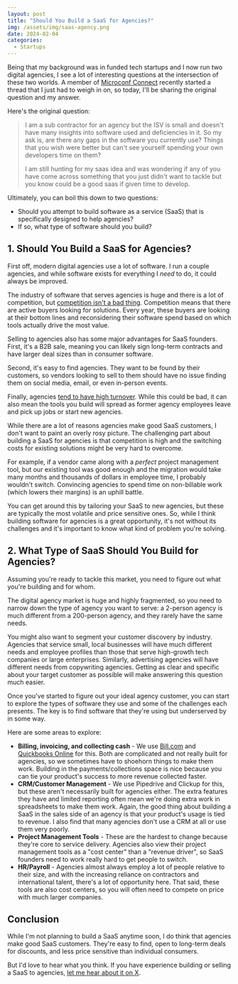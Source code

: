 ```yaml
---
layout: post
title: "Should You Build a SaaS for Agencies?"
img: /assets/img/saas-agency.png
date: 2024-02-04
categories:
  - Startups
---
```

 
Being that my background was in funded tech startups and I now run two digital agencies, I see a lot of interesting questions at the intersection of these two worlds. A member of [Microconf Connect](https://connect.microconf.com/) recently started a thread that I just had to weigh in on, so today, I'll be sharing the original question and my answer.

Here's the original question:

> I am a sub contractor for an agency but the ISV is small and doesn't have many insights into software used and deficiencies in it.  So my ask is, are there any gaps in the software you currently use? Things that you wish were better but can't see yourself spending your own developers time on them?
>
> I am still hunting for my saas idea and was wondering if any of you have come across something that you just didn't want to tackle but you know could be a good saas if given time to develop.

Ultimately, you can boil this down to two questions:

- Should you attempt to build software as a service (SaaS) that is specifically designed to help agencies?
- If so, what type of software should you build?

## 1. Should You Build a SaaS for Agencies?

First off, modern digital agencies use a lot of software. I run a couple agencies, and while software exists for everything I *need* to do, it could always be improved.

The industry of software that serves agencies is huge and there is a lot of competition, but [competition isn't a bad thing](https://medium.com/illumination/never-say-the-market-is-over-saturated-90254a72629f). Competition means that there are active buyers looking for solutions. Every year, these buyers are looking at their bottom lines and reconsidering their software spend based on which tools actually drive the most value.

Selling to agencies also has some major advantages for SaaS founders. First, it's a B2B sale, meaning you can likely sign long-term contracts and have larger deal sizes than in consumer software.

Second, it's easy to find agencies. They want to be found by their customers, so vendors looking to sell to them should have no issue finding them on social media, email, or even in-person events.

Finally, agencies [tend to have high turnover](https://workwithopal.com/about/blog/prevent-marketing-agency-turnover-from-tripping-up-your-business/). While this could be bad, it can also mean the tools you build will spread as former agency employees leave and pick up jobs or start new agencies.

While there are a lot of reasons agencies make good SaaS customers, I don't want to paint an overly rosy picture. The challenging part about building a SaaS for agencies is that competition is high and the switching costs for existing solutions might be very hard to overcome.

For example, if a vendor came along with a *perfect* project management tool, but our existing tool was good enough and the migration would take many months and thousands of dollars in employee time, I probably wouldn't switch. Convincing agencies to spend time on non-billable work (which lowers their margins) is an uphill battle.

You can get around this by tailoring your SaaS to new agencies, but these are typically the most volatile and price sensitive ones. So, while I think building software for agencies is a great opportunity, it's not without its challenges and it's important to know what kind of problem you're solving.

## 2. What Type of SaaS Should You Build for Agencies?

Assuming you're ready to tackle this market, you need to figure out what you're building and for whom.

The digital agency market is huge and highly fragmented, so you need to narrow down the type of agency you want to serve: a 2-person agency is much different from a 200-person agency, and they rarely have the same needs.

You might also want to segment your customer discovery by industry. Agencies that service small, local businesses will have much different needs and employee profiles than those that serve high-growth tech companies or large enterprises. Similarly, advertising agencies will have different needs from copywriting agencies. Getting as clear and specific about your target customer as possible will make answering this question much easier.

Once you've started to figure out your ideal agency customer, you can start to explore the types of software they use and some of the challenges each presents. The key is to find software that they're using but underserved by in some way.

Here are some areas to explore:

- **Billing, invoicing, and collecting cash** - We use [Bill.com](http://bill.com/) and [Quickbooks Online](https://quickbooks.intuit.com/) for this. Both are complicated and not really built for agencies, so we sometimes have to shoehorn things to make them work. Building in the payments/collections space is nice because you can tie your product's success to more revenue collected faster.
- **CRM/Customer Management** - We use Pipedrive and Clickup for this, but these aren't necessarily built for agencies either. The extra features they have and limited reporting often mean we're doing extra work in spreadsheets to make them work. Again, the good thing about building a SaaS in the sales side of an agency is that your product's usage is tied to revenue. I also find that many agencies don't use a CRM at all or use them very poorly.
- **Project Management Tools** - These are the hardest to change because they're core to service delivery. Agencies also view their project management tools as a "cost center" than a "revenue driver", so SaaS founders need to work really hard to get people to switch.
- **HR/Payroll** - Agencies almost always employ a lot of people relative to their size, and with the increasing reliance on contractors and international talent, there's a lot of opportunity here. That said, these tools are also cost centers, so you will often need to compete on price with much larger companies.

## Conclusion

While I'm not planning to build a SaaS anytime soon, I do think that agencies make good SaaS customers. They're easy to find, open to long-term deals for discounts, and less price sensitive than individual consumers.

But I'd love to hear what you think. If you have experience building or selling a SaaS to agencies, [let me hear about it on X](https://twitter.com/karllhughes).
